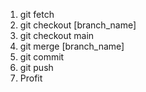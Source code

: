 1. git fetch
2. git checkout [branch_name]
3. git checkout main
4. git merge [branch_name]
5. git commit
6. git push
7. Profit